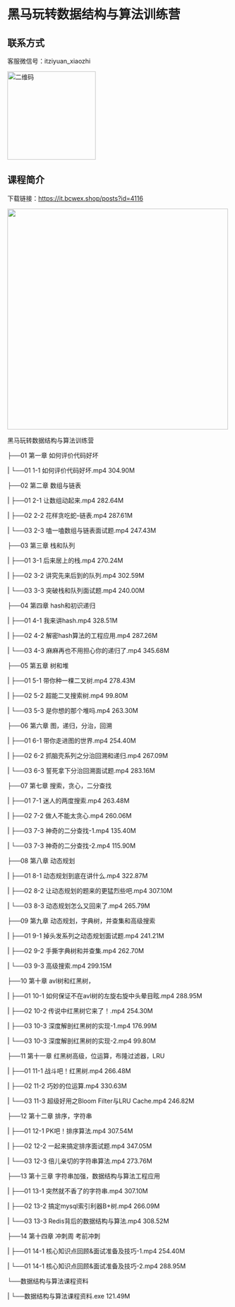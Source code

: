 # 黑马玩转数据结构与算法训练营

## 联系方式

客服微信号：itziyuan_xiaozhi

<img src="https://ziyuanyun.oss-cn-guangzhou.aliyuncs.com/common/20240614073449/666b82192834a.jpg" width="200" height="200" alt="二维码">

## 课程简介

下载链接：https://it.bcwex.shop/posts?id=4116

<img src="https://ziyuanyun.oss-cn-guangzhou.aliyuncs.com/yun/20240528073106/665517ba3a20c.jpg" width="500" alt="">

  黑马玩转数据结构与算法训练营



 ├──01 第一章 如何评价代码好坏

 | └──01 1-1 如何评价代码好坏.mp4 304.90M

 ├──02 第二章 数组与链表

 | ├──01 2-1 让数组动起来.mp4 282.64M

 | ├──02 2-2 花样贪吃蛇&#8211;链表.mp4 287.61M

 | └──03 2-3 嗑一嗑数组与链表面试题.mp4 247.43M

 ├──03 第三章 栈和队列

 | ├──01 3-1 后来居上的栈.mp4 270.24M

 | ├──02 3-2 讲究先来后到的队列.mp4 302.59M

 | └──03 3-3 突破栈和队列面试题.mp4 240.00M

 ├──04 第四章 hash和初识递归

 | ├──01 4-1 我来讲hash.mp4 328.51M

 | ├──02 4-2 解密hash算法的工程应用.mp4 287.26M

 | └──03 4-3 麻麻再也不用担心你的递归了.mp4 345.68M

 ├──05 第五章 树和堆

 | ├──01 5-1 带你种一棵二叉树.mp4 278.43M

 | ├──02 5-2 超能二叉搜索树.mp4 99.80M

 | └──03 5-3 是你想的那个堆吗.mp4 263.30M

 ├──06 第六章 图，递归，分治，回溯

 | ├──01 6-1 带你走进图的世界.mp4 254.40M

 | ├──02 6-2 抓脑壳系列之分治回溯和递归.mp4 267.09M

 | └──03 6-3 誓死拿下分治回溯面试题.mp4 283.16M

 ├──07 第七章 搜索，贪心，二分查找

 | ├──01 7-1 迷人的两度搜索.mp4 263.48M

 | ├──02 7-2 做人不能太贪心.mp4 260.06M

 | ├──03 7-3 神奇的二分查找-1.mp4 135.40M

 | └──03 7-3 神奇的二分查找-2.mp4 115.90M

 ├──08 第八章 动态规划

 | ├──01 8-1 动态规划到底在讲什么.mp4 322.87M

 | ├──02 8-2 让动态规划的题来的更猛烈些吧.mp4 307.10M

 | └──03 8-3 动态规划怎么又回来了.mp4 265.79M

 ├──09 第九章 动态规划，字典树，并查集和高级搜索

 | ├──01 9-1 掉头发系列之动态规划面试题.mp4 241.21M

 | ├──02 9-2 手撕字典树和并查集.mp4 262.70M

 | └──03 9-3 高级搜索.mp4 299.15M

 ├──10 第十章 avl树和红黑树，

 | ├──01 10-1 如何保证不在avl树的左旋右旋中头晕目眩.mp4 288.95M

 | ├──02 10-2 传说中红黑树它来了！.mp4 254.30M

 | ├──03 10-3 深度解剖红黑树的实现-1.mp4 176.99M

 | └──03 10-3 深度解剖红黑树的实现-2.mp4 99.80M

 ├──11 第十一章 红黑树高级，位运算，布隆过滤器，LRU

 | ├──01 11-1 战斗吧！红黑树.mp4 266.48M

 | ├──02 11-2 巧妙的位运算.mp4 330.63M

 | └──03 11-3 超级好用之Bloom Filter与LRU Cache.mp4 246.82M

 ├──12 第十二章 排序，字符串

 | ├──01 12-1 PK吧！排序算法.mp4 307.54M

 | ├──02 12-2 一起来搞定排序面试题.mp4 347.05M

 | └──03 12-3 倍儿亲切的字符串算法.mp4 273.76M

 ├──13 第十三章 字符串加强，数据结构与算法工程应用

 | ├──01 13-1 突然就不香了的字符串.mp4 307.10M

 | ├──02 13-2 搞定mysql索引利器B+树.mp4 266.09M

 | └──03 13-3 Redis背后的数据结构与算法.mp4 308.52M

 ├──14 第十四章 冲刺周 考前冲刺

 | ├──01 14-1 核心知识点回顾&amp;面试准备及技巧-1.mp4 254.40M

 | └──01 14-1 核心知识点回顾&amp;面试准备及技巧-2.mp4 288.95M

 └──数据结构与算法课程资料

 | └──数据结构与算法课程资料.exe 121.49M

  